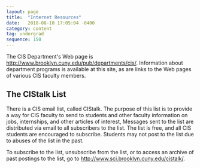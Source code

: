 ```yaml
---
layout: page
title:  "Internet Resources"
date:   2018-08-10 17:05:04 -0400
category: content
tag: undergrad
sequence: 150
---
```

The CIS Department's Web page is <http://www.brooklyn.cuny.edu/pub/departments/cis/>. Information about department programs is available at this site, as are links to the Web pages of various CIS faculty members. 

## The CIStalk List

There is a CIS email list, called CIStalk. The purpose of this list is to provide a way for CIS faculty to send to students and other faculty information on jobs, internships, and other articles of interest, Messages sent to the list are distributed via email to all subscribers to the list. The list is free, and all CIS students are encouraged to subscribe. Students may not post to the list due to abuses of the list in the past.

To subscribe to the list, unsubscribe from the list, or to access an archive of past postings to the list, go to <http://www.sci.brooklyn.cuny.edu/cistalk/>.
